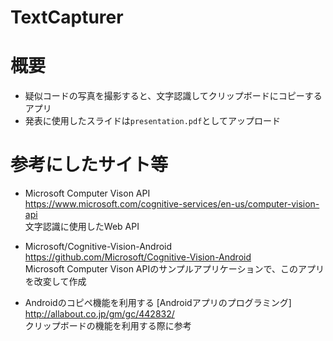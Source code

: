 TextCapturer
=====

# 概要
* 疑似コードの写真を撮影すると、文字認識してクリップボードにコピーするアプリ
* 発表に使用したスライドは`presentation.pdf`としてアップロード

# 参考にしたサイト等
* Microsoft Computer Vison API  
	https://www.microsoft.com/cognitive-services/en-us/computer-vision-api  
	文字認識に使用したWeb API

* Microsoft/Cognitive-Vision-Android  
	https://github.com/Microsoft/Cognitive-Vision-Android  
	Microsoft Computer Vison APIのサンプルアプリケーションで、このアプリを改変して作成

* Androidのコピペ機能を利用する [Androidアプリのプログラミング]  
	http://allabout.co.jp/gm/gc/442832/  
	クリップボードの機能を利用する際に参考

